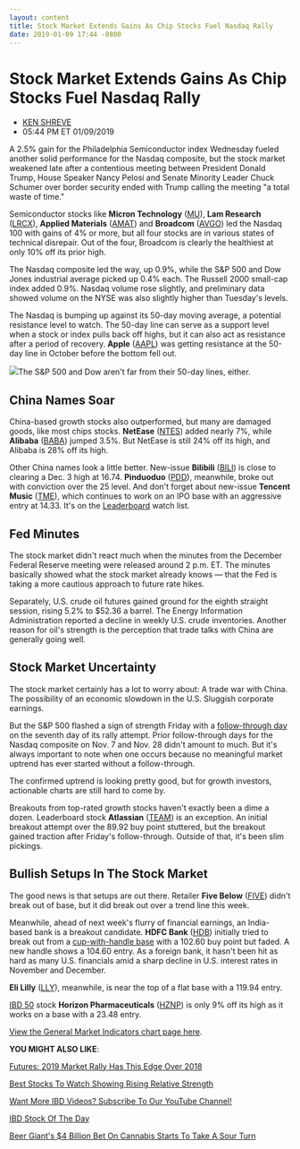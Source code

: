 ```yaml
---
layout: content
title: Stock Market Extends Gains As Chip Stocks Fuel Nasdaq Rally
date: 2019-01-09 17:44 -0800
---
```



Stock Market Extends Gains As Chip Stocks Fuel Nasdaq Rally
============================================================




* [KEN SHREVE](https://www.investors.com/author/shrevek/ "Posts by KEN SHREVE")
* 05:44 PM ET 01/09/2019




A 2.5% gain for the Philadelphia Semiconductor index Wednesday fueled another solid performance for the Nasdaq composite, but the stock market weakened late after a contentious meeting between President Donald Trump, House Speaker Nancy Pelosi and Senate Minority Leader Chuck Schumer over border security ended with Trump calling the meeting "a total waste of time."







Semiconductor stocks like **Micron Technology** ([MU](https://research.investors.com/quote.aspx?symbol=MU)), **Lam Research** ([LRCX](https://research.investors.com/quote.aspx?symbol=LRCX)), **Applied Materials** ([AMAT](https://research.investors.com/quote.aspx?symbol=AMAT)) and **Broadcom** ([AVGO](https://research.investors.com/quote.aspx?symbol=AVGO)) led the Nasdaq 100 with gains of 4% or more, but all four stocks are in various states of technical disrepair. Out of the four, Broadcom is clearly the healthiest at only 10% off its prior high.


The Nasdaq composite led the way, up 0.9%, while the S&P 500 and Dow Jones industrial average picked up 0.4% each. The Russell 2000 small-cap index added 0.9%. Nasdaq volume rose slightly, and preliminary data showed volume on the NYSE was also slightly higher than Tuesday's levels.


The Nasdaq is bumping up against its 50-day moving average, a potential resistance level to watch. The 50-day line can serve as a support level when a stock or index pulls back off highs, but it can also act as resistance after a period of recovery. **Apple** ([AAPL](https://research.investors.com/quote.aspx?symbol=AAPL)) was getting resistance at the 50-day line in October before the bottom fell out.


![](https://www.investors.com/wp-content/uploads/2019/01/MP010919.jpg)The S&P 500 and Dow aren't far from their 50-day lines, either.


China Names Soar
----------------


China-based growth stocks also outperformed, but many are damaged goods, like most chips stocks. **NetEase** ([NTES](https://research.investors.com/quote.aspx?symbol=NTES)) added nearly 7%, while **Alibaba** ([BABA](https://research.investors.com/quote.aspx?symbol=BABA)) jumped 3.5%. But NetEase is still 24% off its high, and Alibaba is 28% off its high.


Other China names look a little better. New-issue **Bilibili** ([BILI](https://research.investors.com/quote.aspx?symbol=BILI)) is close to clearing a Dec. 3 high at 16.74. **Pinduoduo** ([PDD](https://research.investors.com/quote.aspx?symbol=PDD)), meanwhile, broke out with conviction over the 25 level. And don't forget about new-issue **Tencent Music** ([TME](https://research.investors.com/quote.aspx?symbol=TME)), which continues to work on an IPO base with an aggressive entry at 14.33. It's on the [Leaderboard](https://leaderboard.investors.com) watch list.


Fed Minutes
-----------


The stock market didn't react much when the minutes from the December Federal Reserve meeting were released around 2 p.m. ET. The minutes basically showed what the stock market already knows — that the Fed is taking a more cautious approach to future rate hikes.


Separately, U.S. crude oil futures gained ground for the eighth straight session, rising 5.2% to $52.36 a barrel. The Energy Information Administration reported a decline in weekly U.S. crude inventories. Another reason for oil's strength is the perception that trade talks with China are generally going well.


Stock Market Uncertainty
------------------------


The stock market certainly has a lot to worry about: A trade war with China. The possibility of an economic slowdown in the U.S. Sluggish corporate earnings.


But the S&P 500 flashed a sign of strength Friday with a [follow-through day](https://www.investors.com/ibd-university/market-timing/market-bottoms/) on the seventh day of its rally attempt. Prior follow-through days for the Nasdaq composite on Nov. 7 and Nov. 28 didn't amount to much. But it's always important to note when one occurs because no meaningful market uptrend has ever started without a follow-through.


The confirmed uptrend is looking pretty good, but for growth investors, actionable charts are still hard to come by.


Breakouts from top-rated growth stocks haven't exactly been a dime a dozen. Leaderboard stock **Atlassian** ([TEAM](https://research.investors.com/quote.aspx?symbol=TEAM)) is an exception. An initial breakout attempt over the 89.92 buy point stuttered, but the breakout gained traction after Friday's follow-through. Outside of that, it's been slim pickings.


Bullish Setups In The Stock Market
----------------------------------


The good news is that setups are out there. Retailer **Five Below** ([FIVE](https://research.investors.com/quote.aspx?symbol=FIVE)) didn't break out of base, but it did break out over a trend line this week.


Meanwhile, ahead of next week's flurry of financial earnings, an India-based bank is a breakout candidate. **HDFC Bank** ([HDB](https://research.investors.com/quote.aspx?symbol=HDB)) initially tried to break out from a [cup-with-handle base](https://www.investors.com/ibd-university/how-to-buy/common-patterns-1/) with a 102.60 buy point but faded. A new handle shows a 104.60 entry. As a foreign bank, it hasn't been hit as hard as many U.S. financials amid a sharp decline in U.S. interest rates in November and December.


**Eli Lilly** ([LLY](https://research.investors.com/quote.aspx?symbol=LLY)), meanwhile, is near the top of a flat base with a 119.94 entry.


[IBD 50](https://research.investors.com/stock-lists/ibd-50/) stock **Horizon Pharmaceuticals** ([HZNP](https://research.investors.com/quote.aspx?symbol=HZNP)) is only 9% off its high as it works on a base with a 23.48 entry.


[View the General Market Indicators chart page here](https://www.investors.com/wp-content/uploads/2019/01/IBD0901152456GMI.pdf).


**YOU MIGHT ALSO LIKE**:


[Futures: 2019 Market Rally Has This Edge Over 2018](https://www.investors.com/market-trend/stock-market-today/dow-jones-futures-2019-stock-market-rally-chip-stocks/)


[Best Stocks To Watch Showing Rising Relative Strength](https://www.investors.com/research/best-stocks-rising-relative-strength/)


[Want More IBD Videos? Subscribe To Our YouTube Channel!](https://www.youtube.com/investorsbusinessdaily)


[IBD Stock Of The Day](https://www.investors.com/research/ibd-stock-of-the-day/)


[Beer Giant's $4 Billion Bet On Cannabis Starts To Take A Sour Turn](https://www.investors.com/news/constellation-brands-stock-constellation-brands-earnings/)


 




